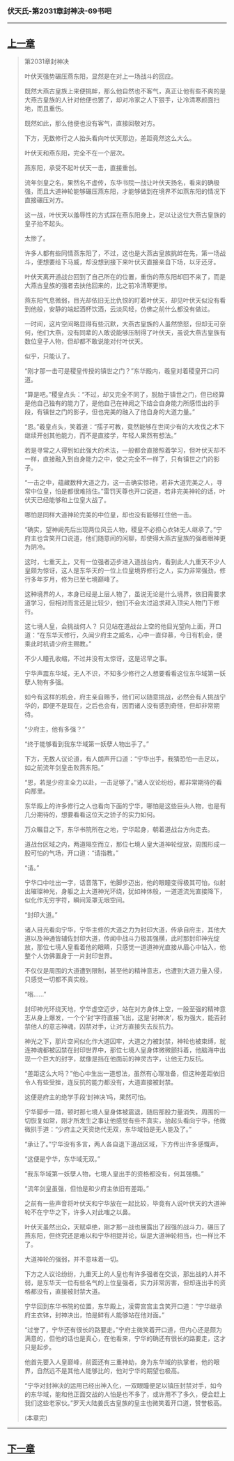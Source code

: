 ### 伏天氏-第2031章封神决-69书吧

--------
[上一章](./a7fe12e9bd5ec2021e4a99d8e07d9657.md)
--------


>
>
>
>第2031章封神决
>
>叶伏天强势碾压燕东阳，显然是在对上一场战斗的回应。
>
>既然大燕古皇族上来便挑衅，那么他自然也不客气，真正让他有些不爽的是大燕古皇族的人针对他便也罢了，却对冷家之人下狠手，让冷清寒颜面扫地，而且重伤。
>
>既然如此，那么他便也没有客气，直接回敬对方。
>
>下方，无数修行之人抬头看向叶伏天那边，差距竟然这么大么。
>
>叶伏天和燕东阳，完全不在一个层次。
>
>燕东阳，承受不起叶伏天一击，直接重创。
>
>流年剑皇之名，果然名不虚传，东华书院一战让叶伏天扬名，看来的确极强，而且大道神轮能够碾压燕东阳，才能够做到在境界不如燕东阳的情况下直接碾压对方。
>
>这一战，叶伏天以羞辱性的方式踩在燕东阳身上，足以让这位大燕古皇族的皇子抬不起头。
>
>太惨了。
>
>许多人都有些同情燕东阳了，不过，这也是大燕古皇族挑衅在先，第一场战斗，便想要给下马威，却没想到接下来叶伏天直接亲自下场，以牙还牙。
>
>叶伏天离开道战台回到了自己所在的位置，重伤的燕东阳却回不来了，而是大燕古皇族的强者去扶他回来的，比之前冷清寒更惨。
>
>燕东阳气息微弱，目光却依旧无比仇恨的盯着叶伏天，却见叶伏天似没有看到他般，安静的端起酒杯饮酒，云淡风轻，仿佛之前什么都没有做过。
>
>一时间，这片空间略显得有些沉默，大燕古皇族的人虽然愤怒，但却无可奈何，他们大燕，没有同辈的人敢说能够压制得了叶伏天，虽说大燕古皇族有数位皇子人物，但却都不敢说能对付叶伏天。
>
>似乎，只能认了。
>
>“刚才那一击可是稷皇传授的镇世之门？”东华殿内，羲皇对着稷皇开口问道。
>
>“算是吧。”稷皇点头：“不过，却又完全不同了，脱胎于镇世之门，但已经算是他自己独有的能力了，是他自己在神阙之下结合自身能力所感悟出的手段，有镇世之门的影子，但也完美的融入了他自身的大道力量。”
>
>“恩。”羲皇点头，笑着道：“孺子可教，竟然能够在世间少有的大攻伐之术下继续开创其他能力，而不是直接学，年轻人果然有想法。”
>
>若是寻常之人得到如此强大的术法，一般都会直接照着学习，但叶伏天却不一样，直接融入到自身能力之中，使之完全不一样了，只有镇世之门的影子。
>
>“一击之中，蕴藏数种大道之力，这一击确实惊艳，若非大道完美之人，寻常中位皇，怕是都很难挡住。”雷罚天尊也开口说道，若非完美神轮的话，叶伏天已经能够和上位皇大战了。
>
>哪怕是同样大道神轮完美的中位皇，却也没有能够扛住他一击。
>
>“确实，望神阙先后出现两位风云人物，稷皇不必担心衣钵无人继承了。”宁府主也含笑开口说道，他们随意间的闲聊，却使得大燕古皇族的强者眼神更为阴冷。
>
>这时，七重天上，又有一位强者迈步进入道战台内，看到此人九重天不少人皇颇为惊讶，这人是东华天的一位上位皇境界修行之人，实力非常强劲，修行多年岁月，修为已至七境巅峰了。
>
>这种境界的人，本身已经是上层人物了，虽说无论是什么境界，依旧需要求道学习，但相对而言还是比较少，他们不会太过追求拜入顶尖人物门下修行。
>
>这七境人皇，会挑战何人？
>只见站在道战台上空的他目光望向上面，开口道：“在东华天修行，久闻少府主之威名，心中一直仰慕，今日有机会，便乘此时机请少府主赐教。”
>
>不少人瞳孔收缩，不过并没有太惊讶，这是迟早之事。
>
>宁华声震东华域，无人不识，不知多少修行之人想要看看这位东华域第一妖孽人物有多强。
>
>如今有这样的机会，府主亲自赐予，他们可以随意挑战，必然会有人挑战宁华的，即便不是现在，之后也会有，因而诸人没有感到奇怪，但却非常期待。
>
>“少府主，他有多强？”
>
>“终于能够看到我东华域第一妖孽人物出手了。”
>
>下方，无数人议论道，有人朗声开口道：“宁华出手，我猜恐怕一击足以，如之前流年剑皇击败燕东阳。”
>
>“恩，若是少府主全力以赴，一击足够了。”诸人议论纷纷，都非常期待的看向那里。
>
>东华殿上的许多修行之人也看向下面的宁华，哪怕是这些巨头人物，也是有几分期待的，想要看看这位天之骄子的实力如何。
>
>万众瞩目之下，东华书院所在之地，宁华起身，朝着道战台方向走去。
>
>道战台区域之内，两道隔空而立，那位七境人皇大道神轮绽放，周围形成一股可怕的气场，开口道：“请指教。”
>
>“请。”
>
>宁华口中吐出一字，话音落下，他脚步迈出，他的眼瞳变得极其可怕，似射出璀璨神光，身躯之上大道神光环绕，犹如神体般，一道道流光直接降下，似化作无穷字符，瞬间笼罩无垠空间。
>
>“封印大道。”
>
>诸人目光看向宁华，宁华主修的大道之力为封印大道，传承自府主，其他大道以及神通皆辅佐封印大道，传闻中战斗力极其强横，此时那封印神光绽放，那位七境人皇看着他的眼睛，只感觉一道道神光直接从眉心中钻入，他整个人仿佛置身于一片封印世界。
>
>不仅仅是周围的大道遭到限制，甚至他的精神意志，也遭到大道力量入侵，只感觉一切都不真实般。
>
>“嗡……”
>
>封印神光环绕天地，宁华虚空迈步，站在对方身体上空，一股至强的精神意志从身上爆发，一个个‘封’字符直接飞出，这是‘封神决’，极为强大，能否封禁他人的意志神魂，囚禁对手，让对方直接失去反抗力。
>
>神光之下，那片空间似化作大道囚牢，大道之力被封禁，神轮也被束缚，就连神魂都被囚禁在封印世界中，那位七境人皇身体微微颤抖着，他脑海中出现一个巨大的封字，就像是挡在他面前的神灵古字，让他无力反抗。
>
>“差距这么大吗？”他心中生出一道想法，虽然有心理准备，但这种差距依旧令人有些受挫，连反抗的能力都没有，大道直接被封禁。
>
>这便是府主的绝学手段‘封神决’吗，果然可怕。
>
>宁华脚步一踏，顿时那七境人皇身体被震退，随后那股力量消失，周围的一切恢复如常，刚才所发生之事让他感觉有些不真实，抬起头看向宁华，他微微拱手道：“少府主之天资绝代无双，东华域怕是无人能及了。”
>
>“承让了。”宁华没有多言，两人各自退下道战区域，下方传出许多感慨声。
>
>“这便是宁华，东华域无双。”
>
>“我东华域第一妖孽人物，七境人皇出手的资格都没有，何其强横。”
>
>“流年剑皇虽强，但怕是和少府主依旧有差距。”
>
>之前有一些声音将叶伏天和宁华放在一起比较，毕竟有人说叶伏天的大道神轮不在宁华之下，许多人对此嗤之以鼻。
>
>叶伏天虽然出众，天赋卓绝，刚才那一战也展露出了超强的战斗力，碾压了燕东阳，但终究还是难以和宁华相提并论，纵是大道神轮相当，也一样比不了。
>
>大道神轮的强弱，并不意味着一切。
>
>下方之人议论纷纷，九重天上的人皇也有许多强者在交谈，那出战的人并不弱，是东华天一位有些名气的上位皇强者，实力非常厉害，但却连出手的资格都没有，直接被封禁大道。
>
>宁华回到东华书院的位置，东华殿上，凌霄宫宫主含笑开口道：“宁华继承府主衣钵，封神决出，怕是鲜有人能够站在他对面。”
>
>“过誉了，宁华还有很长的路要走。”宁府主微笑着开口道，但内心还是颇为满意的，但他的话也是真心，在他看来，宁华的确还有很长的路要走，这才只是起步。
>
>他首先要入人皇巅峰，前面还有三重神劫，身为东华域的执掌者，他的眼界，自然远不是其他人能够比的，他对宁华的期望也极高。
>
>“宁华对封神决的运用已经出神入化，一双眼瞳便足以镇压封禁对手，如今的东华域，能和他正面交战的人怕是也不多了，或许用不了多久，便会赶上我们这些老家伙。”罗天大陆姜氏古皇族的皇主也微笑着开口道，赞誉极高。
>
>(本章完)
>
>

--------
[下一章](./c2706557b27efb4d610482c306713229.md)
--------
